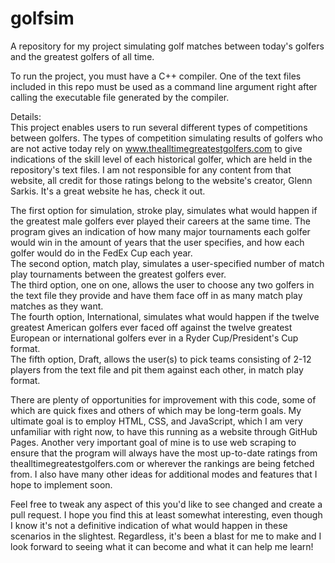 # golfsim
A repository for my project simulating golf matches between today's golfers and the greatest golfers of all time.

To run the project, you must have a C++ compiler. One of the text files included in this repo must be used as a command line argument right after calling the executable file generated by the compiler.

Details:<br/>
This project enables users to run several different types of competitions between golfers. The types of competition simulating results of golfers who are not active today rely on www.thealltimegreatestgolfers.com to give indications of the skill level of each historical golfer, which are held in the repository's text files. I am not responsible for any content from that website, all credit for those ratings belong to the website's creator, Glenn Sarkis. It's a great website he has, check it out.

The first option for simulation, stroke play, simulates what would happen if the greatest male golfers ever played their careers at the same time. The program gives an indication of how many major tournaments each golfer would win in the amount of years that the user specifies, and how each golfer would do in the FedEx Cup each year.<br/>
The second option, match play, simulates a user-specified number of match play tournaments between the greatest golfers ever. <br/>
The third option, one on one, allows the user to choose any two golfers in the text file they provide and have them face off in as many match play matches as they want. <br/>
The fourth option, International, simulates what would happen if the twelve greatest American golfers ever faced off against the twelve greatest European or international golfers ever in a Ryder Cup/President's Cup format. <br/>
The fifth option, Draft, allows the user(s) to pick teams consisting of 2-12 players from the text file and pit them against each other, in match play format.<br/>

There are plenty of opportunities for improvement with this code, some of which are quick fixes and others of which may be long-term goals. My ultimate goal is to employ HTML, CSS, and JavaScript, which I am very unfamiliar with right now, to have this running as a website through GitHub Pages. Another very important goal of mine is to use web scraping to ensure that the program will always have the most up-to-date ratings from thealltimegreatestgolfers.com or wherever the rankings are being fetched from. I also have many other ideas for additional modes and features that I hope to implement soon. 

Feel free to tweak any aspect of this you'd like to see changed and create a pull request. I hope you find this at least somewhat interesting, even though I know it's not a definitive indication of what would happen in these scenarios in the slightest. Regardless, it's been a blast for me to make and I look forward to seeing what it can become and what it can help me learn!
